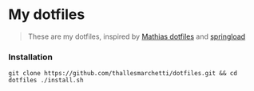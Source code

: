 # My dotfiles

> These are my dotfiles, inspired by [Mathias dotfiles](https://github.com/mathiasbynens/dotfiles) and [springload](https://github.com/springload/dotfiles.git)

### Installation

```
git clone https://github.com/thallesmarchetti/dotfiles.git && cd dotfiles ./install.sh
```